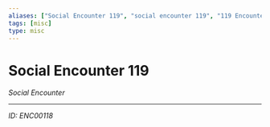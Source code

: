 ```yaml
---
aliases: ["Social Encounter 119", "social encounter 119", "119 Encounter Social"]
tags: [misc]
type: misc
---
```


# Social Encounter 119

*Social Encounter*

---
*ID: ENC00118*